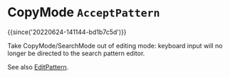 # CopyMode `AcceptPattern`

{{since('20220624-141144-bd1b7c5d')}}

Take CopyMode/SearchMode out of editing mode: keyboard input will no longer be
directed to the search pattern editor.

See also [EditPattern](EditPattern.md).

